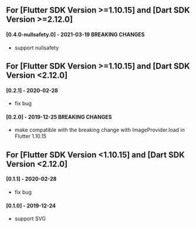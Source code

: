 
## For [Flutter SDK Version >=1.10.15] and [Dart SDK Version >=2.12.0]

#### [0.4.0-nullsafety.0] - 2021-03-19 BREAKING CHANGES

- support nullsafety

## For [Flutter SDK Version >=1.10.15] and [Dart SDK Version <2.12.0]

#### [0.2.1] - 2020-02-28

- fix bug

#### [0.2.0] - 2019-12-25 BREAKING CHANGES

- make compatible with the breaking change with ImageProvider.load in Flutter 1.10.15

## For [Flutter SDK Version <1.10.15] and [Dart SDK Version <2.12.0]

#### [0.1.1] - 2020-02-28

- fix bug

#### [0.1.0] - 2019-12-24

- support SVG

